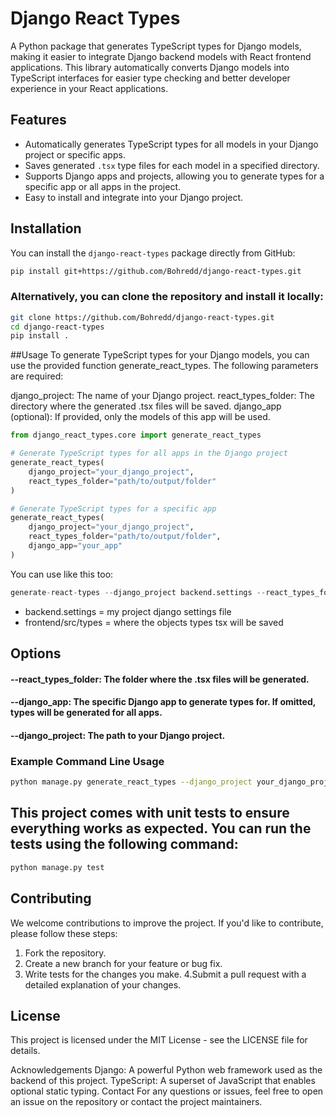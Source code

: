 # Django React Types

A Python package that generates TypeScript types for Django models, making it easier to integrate Django backend models with React frontend applications. This library automatically converts Django models into TypeScript interfaces for easier type checking and better developer experience in your React applications.

## Features

- Automatically generates TypeScript types for all models in your Django project or specific apps.
- Saves generated `.tsx` type files for each model in a specified directory.
- Supports Django apps and projects, allowing you to generate types for a specific app or all apps in the project.
- Easy to install and integrate into your Django project.

## Installation

You can install the `django-react-types` package directly from GitHub:

```bash
pip install git+https://github.com/Bohredd/django-react-types.git
```

### Alternatively, you can clone the repository and install it locally:

```bash
git clone https://github.com/Bohredd/django-react-types.git
cd django-react-types
pip install .
```

##Usage
To generate TypeScript types for your Django models, you can use the provided function generate_react_types. The following parameters are required:

django_project: The name of your Django project.
react_types_folder: The directory where the generated .tsx files will be saved.
django_app (optional): If provided, only the models of this app will be used.

```python
from django_react_types.core import generate_react_types

# Generate TypeScript types for all apps in the Django project
generate_react_types(
    django_project="your_django_project", 
    react_types_folder="path/to/output/folder"
)

# Generate TypeScript types for a specific app
generate_react_types(
    django_project="your_django_project", 
    react_types_folder="path/to/output/folder", 
    django_app="your_app"
)
```

You can use like this too:
```python
generate-react-types --django_project backend.settings --react_types_folder frontend/src/types
```

- backend.settings = my project django settings file
- frontend/src/types = where the objects types tsx will be saved 

## Options
#### --react_types_folder: The folder where the .tsx files will be generated.
#### --django_app: The specific Django app to generate types for. If omitted, types will be generated for all apps.
####  --django_project: The path to your Django project.


### Example Command Line Usage

```bash
python manage.py generate_react_types --django_project your_django_project --react_types_folder path/to/output/folder --django_app your_app
```

## This project comes with unit tests to ensure everything works as expected. You can run the tests using the following command:

```bash
python manage.py test
```

## Contributing
We welcome contributions to improve the project. If you'd like to contribute, please follow these steps:

1. Fork the repository.
2. Create a new branch for your feature or bug fix.
3. Write tests for the changes you make.
4.Submit a pull request with a detailed explanation of your changes.

## License
This project is licensed under the MIT License - see the LICENSE file for details.

Acknowledgements
Django: A powerful Python web framework used as the backend of this project.
TypeScript: A superset of JavaScript that enables optional static typing.
Contact
For any questions or issues, feel free to open an issue on the repository or contact the project maintainers.
